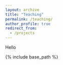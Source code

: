 ```yaml
---
layout: archive
title: "Teaching"
permalink: /teaching/
author_profile: true
redirect_from:
  - /projects
---
```


Hello

{% include base_path %}
